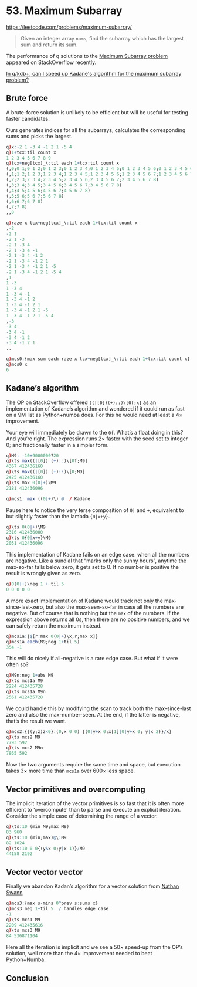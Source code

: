 # 53. Maximum Subarray

https://leetcode.com/problems/maximum-subarray/

> Given an integer array `nums`, find the subarray which has the largest sum and return its sum.

The performance of q solutions to the [Maximum Subarray problem](https://en.wikipedia.org/wiki/Maximum_subarray_problem "Wikipedia") appeared on StackOverflow recently.

[In q/kdb+, can I speed up Kadane's algorithm for the maximum subarray problem?](https://stackoverflow.com/questions/74508773/ "StackOverflow")

## Brute force

A  brute-force solution is unlikely to be efficient but will be useful for testing faster candidates. 

Ours generates indices for all the subarrays, calculates the corresponding sums and picks the largest.

```q
q)x:-2 1 -3 4 -1 2 1 -5 4
q)1+tcx:til count x
1 2 3 4 5 6 7 8 9
q)tcx+neg[tcx]_\:til each 1+tcx:til count x
(,0;0 1;0 1 2;0 1 2 3;0 1 2 3 4;0 1 2 3 4 5;0 1 2 3 4 5 6;0 1 2 3 4 5 6 7;0 1 2 3 4 5 6 7 8)
(,1;1 2;1 2 3;1 2 3 4;1 2 3 4 5;1 2 3 4 5 6;1 2 3 4 5 6 7;1 2 3 4 5 6 7 8)
(,2;2 3;2 3 4;2 3 4 5;2 3 4 5 6;2 3 4 5 6 7;2 3 4 5 6 7 8)
(,3;3 4;3 4 5;3 4 5 6;3 4 5 6 7;3 4 5 6 7 8)
(,4;4 5;4 5 6;4 5 6 7;4 5 6 7 8)
(,5;5 6;5 6 7;5 6 7 8)
(,6;6 7;6 7 8)
(,7;7 8)
,,8

q)raze x tcx+neg[tcx]_\:til each 1+tcx:til count x
,-2
-2 1
-2 1 -3
-2 1 -3 4
-2 1 -3 4 -1
-2 1 -3 4 -1 2
-2 1 -3 4 -1 2 1
-2 1 -3 4 -1 2 1 -5
-2 1 -3 4 -1 2 1 -5 4
,1
1 -3
1 -3 4
1 -3 4 -1
1 -3 4 -1 2
1 -3 4 -1 2 1
1 -3 4 -1 2 1 -5
1 -3 4 -1 2 1 -5 4
,-3
-3 4
-3 4 -1
-3 4 -1 2
-3 4 -1 2 1
..

q)mcs0:{max sum each raze x tcx+neg[tcx]_\:til each 1+tcx:til count x}
q)mcs0 x
6
```

## Kadane’s algorithm 

The [OP](https://stackoverflow.com/users/5836951/gabi) on StackOverflow offered `((|[0])(+)::)\[0f;x]` as an implementation of Kadane’s algorithm and wondered if it could run as fast on a 9M list as Python+numba does. For this he would need at least a 4× improvement. 

Your eye will immediately be drawn to the `0f`. What’s a float doing in this? 
And you‘re right. The expression runs 2× faster with the seed set to integer 0; and fractionally faster in a simpler form.

```q
q)M9: -10+9000000?20
q)\ts max((|[0]) (+)::)\[0f;M9]
4367 412436160
q)\ts max((|[0]) (+)::)\[0;M9]
2425 412436160
q)\ts max 0(0|+)\M9
2181 412436096

q)mcs1: max ((0|+)\) @  / Kadane
```

Pause here to notice the very terse composition of `0|` and `+`, equivalent to but slightly faster than the lambda `{0|x+y}`.

```q
q)\ts 0(0|+)\M9
2316 412436000
q)\ts 0{0|x+y}\M9
2051 412436096
```

This implementation of Kadane fails on an edge case: when all the numbers are negative. 
Like a sundial that “marks only the sunny hours”, anytime the max-so-far falls below zero, it gets set to 0. 
If no number is positive the result is wrongly given as zero.

```q
q)0(0|+)\neg 1 + til 5
0 0 0 0 0
```

A more exact implementation of Kadane would track not only the max-since-last-zero, but also the max-seen-so-far in case all the numbers are negative. 
But of course that is nothing but the `max` of the numbers. 
If the expression above returns all 0s, then there are no positive numbers, and we can safely return the maximum instead. 

```q
q)mcs1a:{$[r:max 0(0|+)\x;r;max x]} 
q)mcs1a each(M9;neg 1+til 5)
354 -1
```

This will do nicely if all-negative is a rare edge case. But what if it were often so?

```q
q)M9n:neg 1+abs M9
q)\ts mcs1a M9
2224 412435728
q)\ts mcs1a M9n
2561 412435728
```

We could handle this by modifying the scan to track both the max-since-last zero and also the max-number-seen. At the end, if the latter is negative, that’s the result we want. 

```q
q)mcs2:{{(y;z)z<0}.(0,x 0 0) {(0|y+x 0;x[1]|0|y+x 0; y|x 2)}/x}
q)\ts mcs2 M9
7793 592
q)\ts mcs2 M9n
7865 592
```

Now the two arguments require the same time and space, but execution takes 3× more time than `mcs1a` over 600× less space.


## Vector primitives and overcomputing

The implicit iteration of the vector primitives is so fast that it is often more efficient to ‘overcompute’ than to parse and execute an explicit iteration.
Consider the simple case of determining the range of a vector.

```q
q)\ts:10 (min M9;max M9)
83 960
q)\ts:10 (min;max)@\:M9
82 1024
q)\ts:10 0 0{(y&x 0;y|x 1)}/M9
44158 2192
```

## Vector vector vector

Finally we abandon Kadan’s algorithm for a vector solution from [Nathan Swann](https://stackoverflow.com/users/20498489/nathanswann-aquaq)

```q
q)mcs3:{max s-mins 0^prev s:sums x}
q)mcs3 neg 1+til 5  / handles edge case
-1
q)\ts mcs1 M9
2209 412435616
q)\ts mcs3 M9
84 536871104
```

Here all the iteration is implicit and we see a 50× speed-up from the OP’s solution, well more than the 4× improvement needed to beat Python+Numba.


## Conclusion

